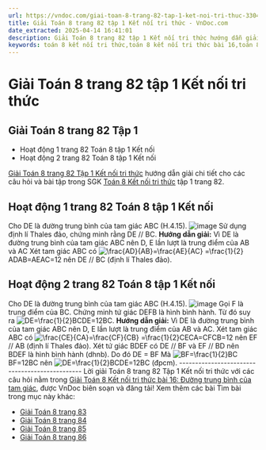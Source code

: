 ```yaml
---
url: https://vndoc.com/giai-toan-8-trang-82-tap-1-ket-noi-tri-thuc-330437
title: Giải Toán 8 trang 82 tập 1 Kết nối tri thức - VnDoc.com
date_extracted: 2025-04-14 16:41:01
description: Giải Toán 8 trang 82 tập 1 Kết nối tri thức hướng dẫn giải chi tiết các câu hỏi và bài tập trong SGK Toán 8 Kết nối tri thức tập 1.
keywords: toán 8 kết nối tri thức,toán 8 kết nối tri thức bài 16,toán 8 kết nối tri thức bài Đường trung bình của tam giác,toán lớp 8 kết nối tri thức,giải toán 8 kết nối tri thức,giải sgk toán 8 kết nối tri thức,sgk toán 8 kết nối tri thức với cuộc sống,toán 8 Đường trung bình của tam giác,toán 8,toán 8 kntt,giải toán 8 kntt,giải toán 8 kntt bài 16,toán 8 bài 16,toán lớp 8 bài 16,toán 8 trang 82,giải toán 8 trang 82,giải toán lớp 8 trang 82,toán lớp 8 trang 82,hoạt động 1 sgk toán 8 tập 1
---
```


# Giải Toán 8 trang 82 tập 1 Kết nối tri thức
## **Giải Toán 8 trang 82 Tập 1**
  * Hoạt động 1 trang 82 Toán 8 tập 1 Kết nối
  * Hoạt động 2 trang 82 Toán 8 tập 1 Kết nối

[Giải Toán 8 trang 82 Tập 1 Kết nối tri thức](<https://vndoc.com/giai-toan-8-trang-82-tap-1-ket-noi-tri-thuc-330437>) hướng dẫn giải chi tiết cho các câu hỏi và bài tập trong SGK [Toán 8 Kết nối tri thức](<https://vndoc.com/toan-8-ket-noi-tri-thuc>) tập 1 trang 82.
## **Hoạt động 1 trang 82 Toán 8 tập 1 Kết nối**
Cho DE là đường trung bình của tam giác ABC \(H.4.15\).
![image](https://i.vdoc.vn/data/image/2024/10/25/Hoat-dong-2-trang-82-Toan-8-tap-1-Ket-noi.png)
Sử dụng định lí Thales đảo, chứng minh rằng DE // BC.
**Hướng dẫn giải:**
Vì DE là đường trung bình của tam giác ABC nên D, E lần lượt là trung điểm của AB và AC
Xét tam giác ABC có ![\\frac{AD}{AB}=\\frac{AE}{AC} =\\frac{1}{2}](https://i.vdoc.vn/data/image/blank.png)ADAB=AEAC=12 nên DE // BC \(định lí Thales đảo\).
## **Hoạt động 2 trang 82 Toán 8 tập 1 Kết nối**
Cho DE là đường trung bình của tam giác ABC \(H.4.15\).
![image](https://i.vdoc.vn/data/image/2024/10/25/Hoat-dong-2-trang-82-Toan-8-tap-1-Ket-noi.png)
Gọi F là trung điểm của BC. Chứng minh tứ giác DEFB là hình bình hành. Từ đó suy ra ![DE=\\frac{1}{2}BC](https://i.vdoc.vn/data/image/blank.png)DE=12BC.
**Hướng dẫn giải:**
Vì DE là đường trung bình của tam giác ABC nên D, E lần lượt là trung điểm của AB và AC.
Xét tam giác ABC có ![\\frac{CE}{CA}=\\frac{CF}{CB} =\\frac{1}{2}](https://i.vdoc.vn/data/image/blank.png)CECA=CFCB=12 nên EF // AB \(định lí Thales đảo\).
Xét tứ giác BDEF có DE // BF và EF // BD nên BDEF là hình bình hành \(dhnb\).
Do đó DE = BF
Mà ![BF=\\frac{1}{2}BC](https://i.vdoc.vn/data/image/blank.png)BF=12BC nên ![DE=\\frac{1}{2}BC](https://i.vdoc.vn/data/image/blank.png)DE=12BC \(đpcm\).
\-----------------------------------------------
Lời giải Toán 8 trang 82 Tập 1 Kết nối tri thức với các câu hỏi nằm trong [Giải Toán 8 Kết nối tri thức bài 16: Đường trung bình của tam giác](<https://vndoc.com/toan-8-ket-noi-tri-thuc-bai-16-295215>), được VnDoc biên soạn và đăng tải\!
Xem thêm các bài Tìm bài trong mục này khác:
  * [Giải Toán 8 trang 83](</giai-toan-8-trang-83-tap-1-ket-noi-tri-thuc-330438>)
  * [Giải Toán 8 trang 84](</giai-toan-8-trang-84-tap-1-ket-noi-tri-thuc-330439>)
  * [Giải Toán 8 trang 85 ](</giai-toan-8-trang-85-tap-1-ket-noi-tri-thuc-330472>)
  * [Giải Toán 8 trang 86 ](</giai-toan-8-trang-86-tap-1-ket-noi-tri-thuc-330474>)

